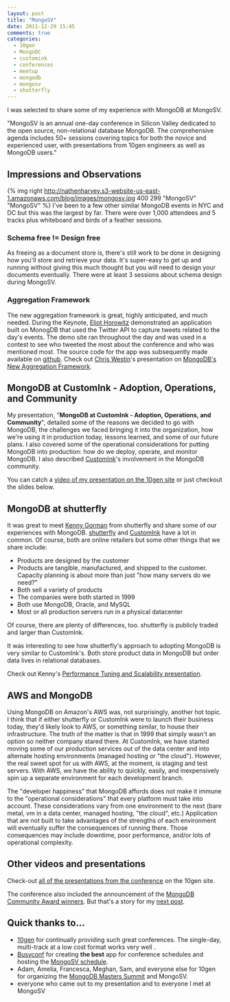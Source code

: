 ```yaml
---
layout: post
title: "MongoSV"
date: 2011-12-29 15:45
comments: true
categories: 
  - 10gen
  - MongoDC
  - customink
  - conferences
  - meetup
  - mongodb
  - mongosv
  - shutterfly
---
```

I was selected to share some of my experience with MongoDB at MongoSV.

"MongoSV is an annual one-day conference in Silicon Valley dedicated to the open source, non-relational database MongoDB. The comprehensive agenda includes 50+ sessions covering topics for both the novice and experienced user, with presentations from 10gen engineers as well as MongoDB users."


## Impressions and Observations
{% img right http://nathenharvey.s3-website-us-east-1.amazonaws.com/blog/images/mongosv.jpg 400 299 "MongoSV" "MongoSV" %}
I've been to a few other similar MongoDB events in NYC and DC but this was the largest by far.  There were over 1,000 attendees and 5 tracks plus whiteboard and birds of a feather sessions.

### Schema free != Design free
As freeing as a document store is, there's still work to be done in designing how you'll store and retrieve your data. It's super-easy to get up and running without giving this much thought but you *will* need to design your documents eventually. There were at least 3 sessions about schema design during MongoSV.

### Aggregation Framework
The new aggregation framework is great, highly anticipated, and much needed. During the Keynote, [Eliot Horowitz](http://twitter.com/eliothorowitz) demonstrated an application built on MonogDB that used the Twitter API to capture tweets related to the day's events. The demo site ran throughout the day and was used in a contest to see who tweeted the most about the conference and who was mentioned most. The source code for the app was subsequently made available on [github](https://github.com/erh/mongosv-twitter-demo). Check out [Chris Westin](http://twitter.com/cwestin63)'s  presentation on [MongoDB's New Aggregation Framework](http://www.10gen.com/presentations/mongosv-2011/mongodbs-new-aggregation-framework).

<!--more-->

## MongoDB at CustomInk - Adoption, Operations, and Community
My presentation, "**MongoDB at CustomInk - Adoption, Operations, and Community**", detailed some of the reasons we decided to go with MongoDB, the challenges we faced bringing it into the organization, how we're using it in production today, lessons learned, and some of our future plans. I also covered some of the operational considerations for putting MongoDB into production: how do we deploy, operate, and monitor MongoDB. I also described [CustomInk](http://www.customink.com)'s involvement in the MongoDB community.

You can catch a [video of my presentation on the 10gen site](http://www.10gen.com/presentations/mongosv-2011/mongodb-at-customink-adoption-operations-and-community) or just checkout the slides below.

<script src="http://speakerdeck.com/embed/4ee19eec04357e0050004017.js"></script>

## MongoDB at shutterfly
It was great to meet [Kenny Gorman](http://twitter.com/kennygorman) from shutterfly and share some of our experiences with MongoDB. [shutterfly](http://www.shutterfly.com/) and [CustomInk](http://www.customink.com) have a lot in common. Of course, both are online retailers but some other things that we share include:

* Products are designed by the customer
* Products are tangible, manufactured, and shipped to the customer. Capacity planning is about more than just "how many servers do we need?"
* Both sell a variety of products
* The companies were both started in 1999
* Both use MongoDB, Oracle, and MySQL
* Most or all production servers run in a physical datacenter

Of course, there are plenty of differences, too. shutterfly is publicly traded and larger than CustomInk.

It was interesting to see how shutterfly's approach to adopting MongoDB is very similar to CustomInk's. Both store product data in MongoDB but order data lives in relational databases.

Check out Kenny's [Performance Tuning and Scalability presentation](http://www.10gen.com/presentations/mongosv-2011/performance-tuning-and-scalability).

## AWS and MongoDB
Using MongoDB on Amazon's AWS was, not surprisingly, another hot topic. I think that if either shutterfly or CustomInk were to launch their business today, they'd likely look to AWS, or something similar, to house their infrastructure. The truth of the matter is that in 1999 that simply wasn't an option so neither company stared there. At CustomInk, we have started moving some of our production services out of the data center and into alternate hosting environments (managed hosting or "the cloud"). However, the real sweet spot for us with AWS, at the moment, is staging and test servers. With AWS, we have the ability to quickly, easily, and inexpensively spin up a separate environment for each development branch.

The "developer happiness" that MongoDB affords does not make it immune to the "operational considerations" that every platform must take into account. These considerations vary from one environment to the next (bare metal, vm in a data center, managed hosting, "the cloud", etc.)  Application that are not built to take advantages of the strengths of each environment will eventually suffer the consequences of running there.  Those consequences may include downtime, poor performance, and/or lots of operational complexity.

## Other videos and presentations
Check-out [all of the presentations from the conference](http://www.10gen.com/presentations#event__mongosv-2011) on the 10gen site.

The conference also included the announcement of the [MongoDB Community Award winners](http://blog.10gen.com/post/14278640986/announcing-the-2011-mongodb-community-award-winners). But that's a story for my [next post](http://nathenharvey.com/blog/2011/12/29/mongodb-community-awards/).

## Quick thanks to...
* [10gen](http://10gen.com) for continually providing such great conferences. The single-day, multi-track at a low cost format works very well .
* [Busyconf](http://busyconf.com/) for creating **the best** app for conference schedules and hosting the [MongoSV schedule](http://mongosv2011.busyconf.com/schedule/full).
* Adam, Amelia, Francesca, Meghan, Sam, and everyone else for 10gen for organizing the [MongoDB Masters Summit](http://nathenharvey.com/blog/2011/12/29/mongodb-masters/) and MongoSV.
* everyone who came out to my presentation and to everyone I met at MongoSV
